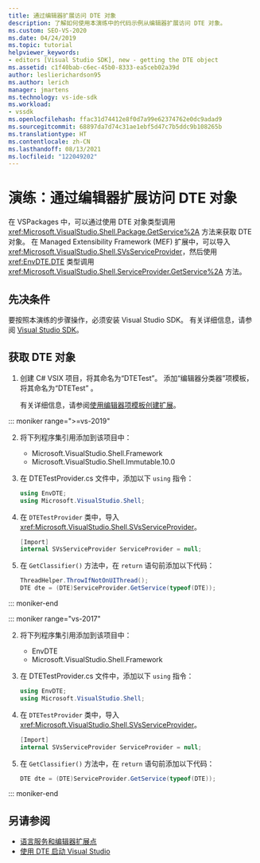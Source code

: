 ```yaml
---
title: 通过编辑器扩展访问 DTE 对象
description: 了解如何使用本演练中的代码示例从编辑器扩展访问 DTE 对象。
ms.custom: SEO-VS-2020
ms.date: 04/24/2019
ms.topic: tutorial
helpviewer_keywords:
- editors [Visual Studio SDK], new - getting the DTE object
ms.assetid: c1f40bab-c6ec-45b0-8333-ea5ceb02a39d
author: leslierichardson95
ms.author: lerich
manager: jmartens
ms.technology: vs-ide-sdk
ms.workload:
- vssdk
ms.openlocfilehash: ffac31d74412e8f0d7a99e62374762e0dc9adad9
ms.sourcegitcommit: 68897da7d74c31ae1ebf5d47c7b5ddc9b108265b
ms.translationtype: HT
ms.contentlocale: zh-CN
ms.lasthandoff: 08/13/2021
ms.locfileid: "122049202"
---
```

# <a name="walkthrough-access-the-dte-object-from-an-editor-extension"></a>演练：通过编辑器扩展访问 DTE 对象

在 VSPackages 中，可以通过使用 DTE 对象类型调用 <xref:Microsoft.VisualStudio.Shell.Package.GetService%2A> 方法来获取 DTE 对象。 在 Managed Extensibility Framework (MEF) 扩展中，可以导入 <xref:Microsoft.VisualStudio.Shell.SVsServiceProvider>，然后使用 <xref:EnvDTE.DTE> 类型调用 <xref:Microsoft.VisualStudio.Shell.ServiceProvider.GetService%2A> 方法。

## <a name="prerequisites"></a>先决条件

要按照本演练的步骤操作，必须安装 Visual Studio SDK。 有关详细信息，请参阅 [Visual Studio SDK](../extensibility/visual-studio-sdk.md)。

## <a name="get-the-dte-object"></a>获取 DTE 对象

1. 创建 C# VSIX 项目，将其命名为“DTETest”。 添加“编辑器分类器”项模板，将其命名为“DTETest” 。

   有关详细信息，请参阅[使用编辑器项模板创建扩展](../extensibility/creating-an-extension-with-an-editor-item-template.md)。

::: moniker range=">=vs-2019"

2. 将下列程序集引用添加到该项目中：

    - Microsoft.VisualStudio.Shell.Framework
    - Microsoft.VisualStudio.Shell.Immutable.10.0

3. 在 DTETestProvider.cs 文件中，添加以下 `using` 指令：

    ```csharp
    using EnvDTE;
    using Microsoft.VisualStudio.Shell;
    ```

4. 在 `DTETestProvider` 类中，导入 <xref:Microsoft.VisualStudio.Shell.SVsServiceProvider>。

    ```csharp
    [Import]
    internal SVsServiceProvider ServiceProvider = null;
    ```

5. 在 `GetClassifier()` 方法中，在 `return` 语句前添加以下代码：

    ```csharp
   ThreadHelper.ThrowIfNotOnUIThread();
   DTE dte = (DTE)ServiceProvider.GetService(typeof(DTE));
   ```

::: moniker-end

::: moniker range="vs-2017"

2. 将下列程序集引用添加到该项目中：

   - EnvDTE
   - Microsoft.VisualStudio.Shell.Framework

3. 在 DTETestProvider.cs 文件中，添加以下 `using` 指令：

    ```csharp
    using EnvDTE;
    using Microsoft.VisualStudio.Shell;
    ```

4. 在 `DTETestProvider` 类中，导入 <xref:Microsoft.VisualStudio.Shell.SVsServiceProvider>。

    ```csharp
    [Import]
    internal SVsServiceProvider ServiceProvider = null;
    ```

5. 在 `GetClassifier()` 方法中，在 `return` 语句前添加以下代码：

    ```csharp
   DTE dte = (DTE)ServiceProvider.GetService(typeof(DTE));
   ```

::: moniker-end

## <a name="see-also"></a>另请参阅

- [语言服务和编辑器扩展点](../extensibility/language-service-and-editor-extension-points.md)
- [使用 DTE 启动 Visual Studio](launch-visual-studio-dte.md)
